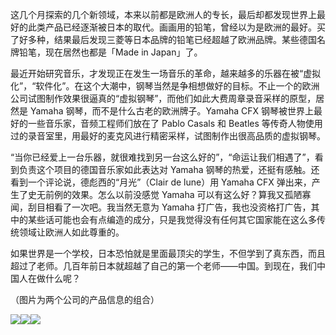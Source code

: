 这几个月探索的几个新领域，本来以前都是欧洲人的专长，最后却都发现世界上最好的此类产品已经逐渐被日本的取代。画画用的铅笔，曾经以为是欧洲的最好。买了好多种，结果最后发现三菱等日本品牌的铅笔已经超越了欧洲品牌。某些德国名牌铅笔，现在居然也都是「Made in Japan」了。

最近开始研究音乐，才发现正在发生一场音乐的革命，越来越多的乐器在被“虚拟化”，“软件化”。在这个大潮中，钢琴当然是争相想做好的目标。不止一个的欧洲公司试图制作效果很逼真的“虚拟钢琴”，而他们如此大费周章录音采样的原型，居然是 Yamaha 钢琴，而不是什么古老的欧洲牌子。Yamaha CFX 钢琴被世界上最好的一些音乐家，音频工程师们放在了 Pablo Casals 和 Beatles 等传奇人物使用过的录音室里，用最好的麦克风进行精密采样，试图制作出很高品质的虚拟钢琴。

“当你已经爱上一台乐器，就很难找到另一台这么好的”，“命运让我们相遇了”，看到负责这个项目的德国音乐家如此表达对 Yamaha 钢琴的热爱，还挺有感触。还看到一个评论说，德彪西的“月光”（Clair de lune）用 Yamaha CFX 弹出来，产生了史无前例的效果。怎么以前没感觉 Yamaha 可以有这么好？算我又孤陋寡闻，刮目相看了一次吧。我当然无意为 Yamaha 打广告，我也没资格打广告，其中的某些话可能也会有点编造的成分，只是我觉得没有任何其它国家能在这么多传统领域让欧洲人如此尊重的。

如果世界是一个学校，日本恐怕就是里面最顶尖的学生，不但学到了真东西，而且超过了老师。几百年前日本就超越了自己的第一个老师——中国。到现在，我们中国人在做什么呢？

（图片为两个公司的产品信息的组合）

![](https://yinwang1.files.wordpress.com/2021/01/img_5425.jpg?w=736)![](https://yinwang1.files.wordpress.com/2021/01/img_5426.jpg?w=736)![](https://yinwang1.files.wordpress.com/2021/01/img_5422.jpg?w=736)
